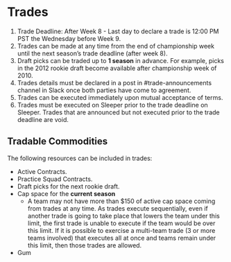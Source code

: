 # Trades

1. Trade Deadline: After Week 8 - Last day to declare a trade is 12:00 PM PST the Wednesday before Week 9. 
2. Trades can be made at any time from the end of championship week until the next season’s trade deadline (after week 8).
3. Draft picks can be traded up to **1 season** in advance. For example, picks in the 2012 rookie draft become available after championship week of 2010.
4. Trades details must be declared in a post in #trade-announcements channel in Slack once both parties have come to agreement.
5. Trades can be executed immediately upon mutual acceptance of terms.
6. Trades must be executed on Sleeper prior to the trade deadline on Sleeper. Trades that are announced but not executed prior to the trade deadline are void. 

## Tradable Commodities

The following resources can be included in trades:

* Active Contracts.
* Practice Squad Contracts.
* Draft picks for the next rookie draft.
* Cap space for the **current season**
  * A team may not have more than $150 of active cap space coming from trades at any time. As trades execute sequentially, even if another trade is going to take place that lowers the team under this limit, the first trade is unable to execute if the team would be over this limit. If it is possible to exercise a multi-team trade (3 or more teams involved) that executes all at once and teams remain under this limit, then those trades are allowed.
* Gum
